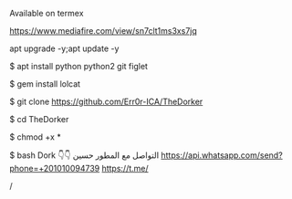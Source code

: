Available on termex 

https://www.mediafire.com/view/sn7clt1ms3xs7jq

apt upgrade -y;apt update -y

$  apt install python python2 git figlet

$  gem install lolcat

$  git clone https://github.com/Err0r-ICA/TheDorker

$  cd TheDorker

$  chmod +x *

$  bash Dork
👇👇
التواصل مع المطور حسين https://api.whatsapp.com/send?phone=+201010094739 https://t.me/

/